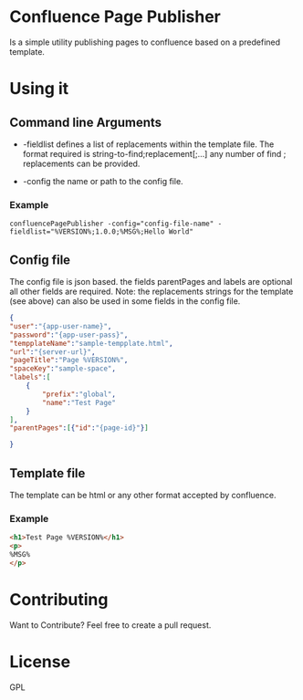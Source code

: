 # Confluence Page Publisher 

Is a simple utility publishing pages to confluence based on a predefined template.

# Using it

## Command line Arguments

- -fieldlist defines a list of replacements within the template file.
  The format required is string-to-find;replacement[;...] any number of find ; replacements can be provided.

- -config the name or path to the config file.

### Example

`confluencePagePublisher -config="config-file-name" -fieldlist="%VERSION%;1.0.0;%MSG%;Hello World"`

## Config file

The config file is json based. the fields parentPages and labels are optional all other fields are required.
Note: the replacements strings for the template (see above) can also be used in some fields in the config file.

```json
{
"user":"{app-user-name}",
"password":"{app-user-pass}",
"tempplateName":"sample-tempplate.html",
"url":"{server-url}",
"pageTitle":"Page %VERSION%",
"spaceKey":"sample-space",
"labels":[
	{
		"prefix":"global",
		"name":"Test Page"
	}
],
"parentPages":[{"id":"{page-id}"}]

}
```

## Template file

The template can be html or any other format accepted by confluence.

### Example

```html
<h1>Test Page %VERSION%</h1>
<p>
%MSG%
</p>
```

# Contributing 

Want to Contribute? Feel free to create a pull request.

# License

GPL

 


